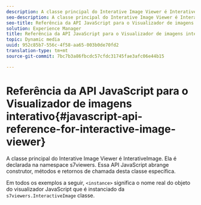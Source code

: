 ```yaml
---
description: A classe principal do Interative Image Viewer é InterativeImage. Ela é declarada na namespace s7viewers. Essa API JavaScript abrange construtor, métodos e retornos de chamada desta classe específica.
seo-description: A classe principal do Interative Image Viewer é InterativeImage. Ela é declarada na namespace s7viewers. Essa API JavaScript abrange construtor, métodos e retornos de chamada desta classe específica.
seo-title: Referência da API JavaScript para o Visualizador de imagens interativo
solution: Experience Manager
title: Referência da API JavaScript para o Visualizador de imagens interativo
topic: Dynamic media
uuid: 952c85b7-556c-4f58-aa65-003b0de70fd2
translation-type: tm+mt
source-git-commit: 7bc7b3a86fbcdc57cfdc31745fae3afc06e44b15

---
```



# Referência da API JavaScript para o Visualizador de imagens interativo{#javascript-api-reference-for-interactive-image-viewer}

A classe principal do Interative Image Viewer é InterativeImage. Ela é declarada na namespace s7viewers. Essa API JavaScript abrange construtor, métodos e retornos de chamada desta classe específica.

Em todos os exemplos a seguir, `<instance>` significa o nome real do objeto do visualizador JavaScript que é instanciado da `s7viewers.InteractiveImage` classe.
